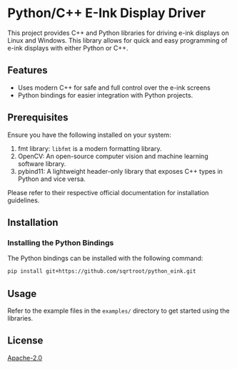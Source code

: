 # Python/C++ E-Ink Display Driver

This project provides C++ and Python libraries for driving e-ink displays on Linux and Windows. This library allows for quick and easy programming of e-ink displays with either Python or C++.

## Features

- Uses modern C++ for safe and full control over the e-ink screens
- Python bindings for easier integration with Python projects.

## Prerequisites

Ensure you have the following installed on your system:

1. fmt library: `libfmt` is a modern formatting library.
2. OpenCV: An open-source computer vision and machine learning software library.
3. pybind11: A lightweight header-only library that exposes C++ types in Python and vice versa.

Please refer to their respective official documentation for installation guidelines.

## Installation

### Installing the Python Bindings

The Python bindings can be installed with the following command:

```bash
pip install git+https://github.com/sqrtroot/python_eink.git
```

## Usage

Refer to the example files in the `examples/` directory to get started using the libraries.

## License

[Apache-2.0](./LICENSE)
```